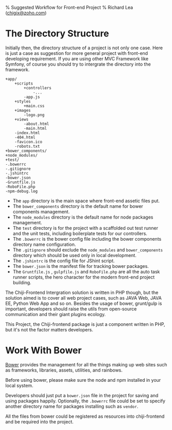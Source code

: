 % Suggested Workflow for Front-end Project
% Richard Lea (chigix@zoho.com)

# The Directory Structure

Initially then, the directory structure of a project is not only one case. Here is just a case as suggestion for more general project with front-end developing requirement. If you are using other MVC Framework like Symfony, of course you should try to intergrate the directory into the framework.

    +app/
        +scripts
            +controllers
                -...
            -app.js
        +styles
            +main.css
        +images
            -logo.png
        +views
            -about.html
            -main.html
        -index.html
        -404.html
        -favicon.ico
        -robots.txt
    +bower_components/
    +node_modules/
    +test/
    -.bowerrc
    -.gitignore
    -.jshintrc
    -bower.json
    -Gruntfile.js
    -RoboFile.php
    -npm-debug.log

* The `app` directory is the main space where front-end assetic files put.
* The `bower_components` directory is the default name for bower components management.
* The `node_modules` directory is the default name for node packages management.
* The `test` directory is for the project with a scaffolded out test runner and the unit tests, including boilerplate tests for our controllers.
* The `.bowerrc` is the bower config file including the bower components directory name configuration.
* The `.gitignore` should exclude the `node_modules` and `bower_components` directory which should be used only in local development.
* The `.jshintrc` is the config file for JShint script.
* The `bower.json`  is the manifest file for tracking bower packages.
* The `Gruntfile.js` , `gulpfile.js` and `RoboFile.php` are all the auto task runner scripts, the hero character for the modern front-end project building.

The Chiji-Frontend Intergration solution is written in PHP though, but the solution aimed is to cover all web project cases, such as JAVA Web, JAVA EE, Python Web App and so on. Besides the usage of bower, grunt/gulp is important, developers should raise the utils from open-source communication and their giant plugins ecology.

This Project, the Chiji-frontend package is just a component written in PHP, but it's not the factor matters developers.

# Work With Bower

[Bower](http://bower.io) provides the management for all the things making up web sites such as frameworks, libraries, assets, utilities, and rainbows.

Before using bower, please make sure the node and npm installed in your local system.

Developers should just put a `bower.json` file in the project for saving and using packages happily. Optionally, the `.bowerrc` file could be set to specify another directory name for packages installing such as `vendor`.

All the files from bower could be registered as resources into chiji-frontend and be required into the project.